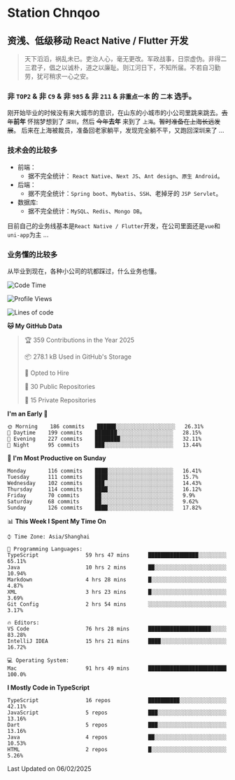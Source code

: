 # Station Chnqoo

## 资浅、低级移动 React Native / Flutter 开发

> 天下滔滔，祸乱未已。吏治人心，毫无更改。军政战事，日崇虚伪。非得二三君子，倡之以诚朴，道之以廉耻。则江河日下，不知所届。不若自习勤劳，犹可稍求一心之安。

### 非 `TOP2` & 非 `C9` & 非 `985` & 非 `211` & `非重点一本` 的 `二本` 选手。

刚开始毕业的时候没有来大城市的意识，在山东的小城市的小公司里跳来跳去。~~去年~~**前年** 怀揣梦想到了 `深圳`，然后 ~~今年~~**去年** 来到了 `上海`。~~暂时准备在上海长远发展~~。
后来在上海被裁员，准备回老家躺平，发现完全躺不平，又跑回深圳来了 ...

### 技术会的比较多

- 前端：
  - 据不完全统计： `React Native`、`Next JS`、`Ant design`、`原生 Android`。
- 后端：
  - 据不完全统计：`Spring boot`、`Mybatis`、`SSH`、老掉牙的 `JSP Servlet`。
- 数据库:
  - 据不完全统计：`MySQL`、`Redis`、`Mongo DB`。

目前自己的业务线基本是`React Native / Flutter`开发，在公司里面还是`vue`和`uni-app`为主 ...

### 业务懂的比较多

从毕业到现在，各种小公司的坑都踩过，什么业务也懂。

<!--START_SECTION:waka-->
![Code Time](http://img.shields.io/badge/Code%20Time-7%2C477%20hrs%2020%20mins-blue)

![Profile Views](http://img.shields.io/badge/Profile%20Views-0-blue)

![Lines of code](https://img.shields.io/badge/From%20Hello%20World%20I%27ve%20Written-433%20Thousand%20lines%20of%20code-blue)

**🐱 My GitHub Data** 

> 🏆 359 Contributions in the Year 2025
 > 
> 📦 278.1 kB Used in GitHub's Storage 
 > 
> 💼 Opted to Hire
 > 
> 📜 30 Public Repositories 
 > 
> 🔑 15 Private Repositories  
 > 
**I'm an Early 🐤** 

```text
🌞 Morning    186 commits    ██████░░░░░░░░░░░░░░░░░░░   26.31% 
🌆 Daytime    199 commits    ███████░░░░░░░░░░░░░░░░░░   28.15% 
🌃 Evening    227 commits    ████████░░░░░░░░░░░░░░░░░   32.11% 
🌙 Night      95 commits     ███░░░░░░░░░░░░░░░░░░░░░░   13.44%

```
📅 **I'm Most Productive on Sunday** 

```text
Monday       116 commits    ████░░░░░░░░░░░░░░░░░░░░░   16.41% 
Tuesday      111 commits    ████░░░░░░░░░░░░░░░░░░░░░   15.7% 
Wednesday    102 commits    ███░░░░░░░░░░░░░░░░░░░░░░   14.43% 
Thursday     114 commits    ████░░░░░░░░░░░░░░░░░░░░░   16.12% 
Friday       70 commits     ██░░░░░░░░░░░░░░░░░░░░░░░   9.9% 
Saturday     68 commits     ██░░░░░░░░░░░░░░░░░░░░░░░   9.62% 
Sunday       126 commits    ████░░░░░░░░░░░░░░░░░░░░░   17.82%

```


📊 **This Week I Spent My Time On** 

```text
⌚︎ Time Zone: Asia/Shanghai

💬 Programming Languages: 
TypeScript               59 hrs 47 mins      ████████████████░░░░░░░░░   65.11% 
Java                     10 hrs 2 mins       ██░░░░░░░░░░░░░░░░░░░░░░░   10.94% 
Markdown                 4 hrs 28 mins       █░░░░░░░░░░░░░░░░░░░░░░░░   4.87% 
XML                      3 hrs 23 mins       █░░░░░░░░░░░░░░░░░░░░░░░░   3.69% 
Git Config               2 hrs 54 mins       ░░░░░░░░░░░░░░░░░░░░░░░░░   3.17%

🔥 Editors: 
VS Code                  76 hrs 28 mins      ████████████████████░░░░░   83.28% 
IntelliJ IDEA            15 hrs 21 mins      ████░░░░░░░░░░░░░░░░░░░░░   16.72%

💻 Operating System: 
Mac                      91 hrs 49 mins      █████████████████████████   100.0%

```

**I Mostly Code in TypeScript** 

```text
TypeScript               16 repos            ██████████░░░░░░░░░░░░░░░   42.11% 
JavaScript               5 repos             ███░░░░░░░░░░░░░░░░░░░░░░   13.16% 
Dart                     5 repos             ███░░░░░░░░░░░░░░░░░░░░░░   13.16% 
Java                     4 repos             ██░░░░░░░░░░░░░░░░░░░░░░░   10.53% 
HTML                     2 repos             █░░░░░░░░░░░░░░░░░░░░░░░░   5.26%

```



 Last Updated on 06/02/2025
<!--END_SECTION:waka-->

<!---
ChenqiaoStation/ChenqiaoStation is a ✨ special ✨ repository because its `README.md` (this file) appears on your GitHub profile.
You can click the Preview link to take a look at your changes.
--->
